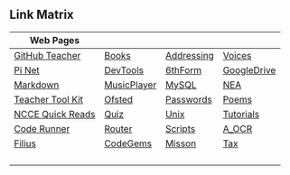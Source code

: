 ## Link Matrix

| Web Pages |   |   |   |
| - | - | - | - |
|[GitHub Teacher](https://education.github.com/teachers)|[Books](NoteTree/Bookers.md)|[Addressing](NoteTree/Addressing.md)|[Voices](NoteTree/ChildernsVoices.md)|
|[Pi Net](http://pinet.org.uk/)|[DevTools](NoteTree/DevelopmentTools.md)|[6thForm](NoteTree/EsherSixthForm.md)|[GoogleDrive](NoteTree/GoogleDrive.md)|
|[Markdown](https://www.markdownguide.org/cheat-sheet)|[MusicPlayer](NoteTree/MusicPlayer.md)|[MySQL](NoteTree/MySQL.md)|[NEA](NoteTree/NEA.md)|
|[Teacher Tool Kit](https://www.teachertoolkit.co.uk/)|[Ofsted](NoteTree/Ofsted_CAS.md)|[Passwords](NoteTree/Passwords.md)|[Poems](NoteTree/Poems.md)|
|[NCCE Quick Reads](https://blog.teachcomputing.org/tag/quickread/)|[Quiz](NoteTree/QuizSites.md)|[Unix](NoteTree/UnixCommands.md)|[Tutorials](NoteTree/Tutorials.md)|
|[Code Runner](https://coderunner.org.nz/)|[Router](NoteTree/Router.md)|[Scripts](NoteTree/Script.md)|[A_OCR](NoteTree/OCR_A_level.md)|
|[Filius](https://www.lernsoftware-filius.de/)|[CodeGems](NoteTree/CodeGems.md)|[Misson](NoteTree/MissionStatment_2019.md)|[Tax](NoteTree/Tax.md)|
|  |  |  |  |
|  |  |  |  |
|  |  |  |  |
|  |  |  |  |

